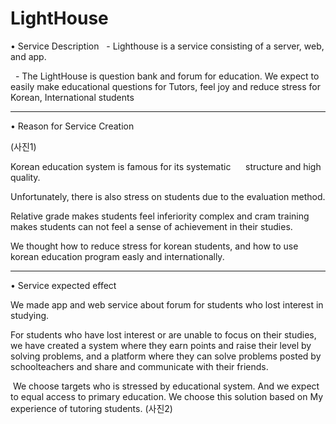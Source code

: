 # LightHouse

• Service Description
  - Lighthouse is a service consisting of a server, web, and app.
  
  - The LightHouse is question bank and forum for education. We expect to easily make educational questions for Tutors, feel joy and reduce stress for Korean, International students

  ---

• Reason for Service Creation

(사진1)

Korean education system is famous for its systematic      structure and high quality. 

Unfortunately, there is also stress on students due to the evaluation method. 

Relative grade makes students feel inferiority complex and cram training makes students can not feel a sense of achievement in their studies. 

We thought how to reduce stress for korean students, and how to use korean education program easly and internationally.

---

• Service expected effect 

We made app and web service about forum for students who lost interest in studying. 

For students who have lost interest or are unable to focus on their studies, we have created a system where they earn points and raise their level by solving problems, and a platform where they can solve problems posted by schoolteachers and share and communicate with their friends. 

 We choose targets who is stressed by educational system. And we expect to equal access to primary education. We choose this solution based on My experience of tutoring students. 
(사진2)
